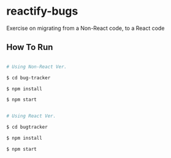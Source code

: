 # reactify-bugs

Exercise on migrating from a Non-React code, to a React code

## How To Run

``` bash

# Using Non-React Ver.

$ cd bug-tracker

$ npm install

$ npm start


# Using React Ver.

$ cd bugtracker

$ npm install

$ npm start

```
